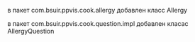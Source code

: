 в пакет com.bsuir.ppvis.сook.allergy добавлен класс Allergy

в пакет com.bsuir.ppvis.сook.question.impl добавлен класас AllergyQuestion